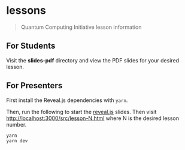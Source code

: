 # lessons
> Quantum Computing Initiative lesson information

## For Students
Visit the **slides-pdf** directory and view the PDF slides for your desired lesson.

## For Presenters
First install the Reveal.js dependencies with `yarn`.

Then, run the following to start the [reveal.js](https://revealjs.com/) slides.
Then visit [http://localhost:3000/src/lesson-N.html](http://localhost:3000/lesson-N.html)
where N is the desired lesson number.

```sh
yarn
yarn dev
```

